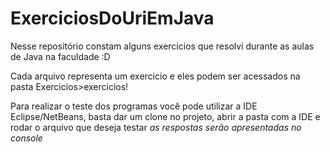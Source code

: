 # ExerciciosDoUriEmJava

Nesse repositório constam alguns exercicios que resolvi durante as aulas de Java na faculdade :D

Cada arquivo representa um exercicio e eles podem ser acessados na pasta Exercicios>exercicios!

Para realizar o teste dos programas você pode utilizar a IDE Eclipse/NetBeans, basta dar um clone no projeto, abrir a pasta com a IDE e rodar o arquivo que deseja testar
*as respostas serão apresentadas no console*
